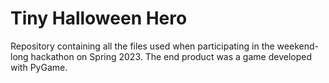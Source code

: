 # Tiny Halloween Hero
Repository containing all the files used when participating in the weekend-long hackathon on Spring 2023. The end product was a game developed with PyGame.
